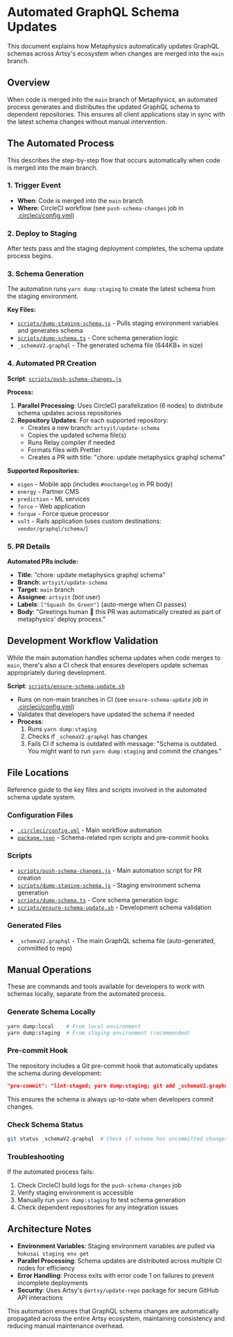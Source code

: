 # Automated GraphQL Schema Updates

This document explains how Metaphysics automatically updates GraphQL schemas across Artsy's ecosystem when changes are merged into the `main` branch.

## Overview

When code is merged into the `main` branch of Metaphysics, an automated process generates and distributes the updated GraphQL schema to dependent repositories. This ensures all client applications stay in sync with the latest schema changes without manual intervention.

## The Automated Process

This describes the step-by-step flow that occurs automatically when code is merged into the main branch.

### 1. Trigger Event

- **When**: Code is merged into the `main` branch
- **Where**: CircleCI workflow (see `push-schema-changes` job in [.circleci/config.yml](https://github.com/artsy/metaphysics/blob/7a68c5fda8878db3d6035196f45b7fb9cb9bdfb6/.circleci/config.yml#L125-L130))

### 2. Deploy to Staging

After tests pass and the staging deployment completes, the schema update process begins.

### 3. Schema Generation

The automation runs `yarn dump:staging` to create the latest schema from the staging environment.

**Key Files:**

- [`scripts/dump-staging-schema.js`](https://github.com/artsy/metaphysics/blob/7a68c5fda8878db3d6035196f45b7fb9cb9bdfb6/scripts/dump-staging-schema.js) - Pulls staging environment variables and generates schema
- [`scripts/dump-schema.ts`](https://github.com/artsy/metaphysics/blob/7a68c5fda8878db3d6035196f45b7fb9cb9bdfb6/scripts/dump-schema.ts) - Core schema generation logic
- `_schemaV2.graphql` - The generated schema file (644KB+ in size)

### 4. Automated PR Creation

**Script**: [`scripts/push-schema-changes.js`](https://github.com/artsy/metaphysics/blob/7a68c5fda8878db3d6035196f45b7fb9cb9bdfb6/scripts/push-schema-changes.js)

**Process:**

1. **Parallel Processing**: Uses CircleCI parallelization (6 nodes) to distribute schema updates across repositories
2. **Repository Updates**: For each supported repository:
   - Creates a new branch: `artsyit/update-schema`
   - Copies the updated schema file(s)
   - Runs Relay compiler if needed
   - Formats files with Prettier
   - Creates a PR with title: "chore: update metaphysics graphql schema"

**Supported Repositories:**

- `eigen` - Mobile app (includes `#nochangelog` in PR body)
- `energy` - Partner CMS
- `prediction` - ML services
- `force` - Web application
- `forque` - Force queue processor
- `volt` - Rails application (uses custom destinations: `vendor/graphql/schema/`)

### 5. PR Details

**Automated PRs include:**

- **Title**: "chore: update metaphysics graphql schema"
- **Branch**: `artsyit/update-schema`
- **Target**: `main` branch
- **Assignee**: `artsyit` (bot user)
- **Labels**: `["Squash On Green"]` (auto-merge when CI passes)
- **Body**: "Greetings human 🤖 this PR was automatically created as part of metaphysics' deploy process."

## Development Workflow Validation

While the main automation handles schema updates when code merges to `main`, there's also a CI check that ensures developers update schemas appropriately during development.

**Script**: [`scripts/ensure-schema-update.sh`](https://github.com/artsy/metaphysics/blob/7a68c5fda8878db3d6035196f45b7fb9cb9bdfb6/scripts/ensure-schema-update.sh)

- Runs on non-main branches in CI (see `ensure-schema-update` job in [.circleci/config.yml](https://github.com/artsy/metaphysics/blob/7a68c5fda8878db3d6035196f45b7fb9cb9bdfb6/.circleci/config.yml#L107-L110))
- Validates that developers have updated the schema if needed
- **Process**:
  1. Runs `yarn dump:staging`
  2. Checks if `_schemaV2.graphql` has changes
  3. Fails CI if schema is outdated with message: "Schema is outdated. You might want to run `yarn dump:staging` and commit the changes."

## File Locations

Reference guide to the key files and scripts involved in the automated schema update system.

### Configuration Files

- [`.circleci/config.yml`](https://github.com/artsy/metaphysics/blob/7a68c5fda8878db3d6035196f45b7fb9cb9bdfb6/.circleci/config.yml) - Main workflow automation
- [`package.json`](https://github.com/artsy/metaphysics/blob/7a68c5fda8878db3d6035196f45b7fb9cb9bdfb6/package.json) - Schema-related npm scripts and pre-commit hooks

### Scripts

- [`scripts/push-schema-changes.js`](https://github.com/artsy/metaphysics/blob/7a68c5fda8878db3d6035196f45b7fb9cb9bdfb6/scripts/push-schema-changes.js) - Main automation script for PR creation
- [`scripts/dump-staging-schema.js`](https://github.com/artsy/metaphysics/blob/7a68c5fda8878db3d6035196f45b7fb9cb9bdfb6/scripts/dump-staging-schema.js) - Staging environment schema generation
- [`scripts/dump-schema.ts`](https://github.com/artsy/metaphysics/blob/7a68c5fda8878db3d6035196f45b7fb9cb9bdfb6/scripts/dump-schema.ts) - Core schema generation logic
- [`scripts/ensure-schema-update.sh`](https://github.com/artsy/metaphysics/blob/7a68c5fda8878db3d6035196f45b7fb9cb9bdfb6/scripts/ensure-schema-update.sh) - Development schema validation

### Generated Files

- `_schemaV2.graphql` - The main GraphQL schema file (auto-generated, committed to repo)

## Manual Operations

These are commands and tools available for developers to work with schemas locally, separate from the automated process.

### Generate Schema Locally

```bash
yarn dump:local    # From local environment
yarn dump:staging  # From staging environment (recommended)
```

### Pre-commit Hook

The repository includes a Git pre-commit hook that automatically updates the schema during development:

```json
"pre-commit": "lint-staged; yarn dump:staging; git add _schemaV2.graphql"
```

This ensures the schema is always up-to-date when developers commit changes.

### Check Schema Status

```bash
git status _schemaV2.graphql  # Check if schema has uncommitted changes
```

### Troubleshooting

If the automated process fails:

1. Check CircleCI build logs for the `push-schema-changes` job
2. Verify staging environment is accessible
3. Manually run `yarn dump:staging` to test schema generation
4. Check dependent repositories for any integration issues

## Architecture Notes

- **Environment Variables**: Staging environment variables are pulled via `hokusai staging env get`
- **Parallel Processing**: Schema updates are distributed across multiple CI nodes for efficiency
- **Error Handling**: Process exits with error code 1 on failures to prevent incomplete deployments
- **Security**: Uses Artsy's `@artsy/update-repo` package for secure GitHub API interactions

This automation ensures that GraphQL schema changes are automatically propagated across the entire Artsy ecosystem, maintaining consistency and reducing manual maintenance overhead.
